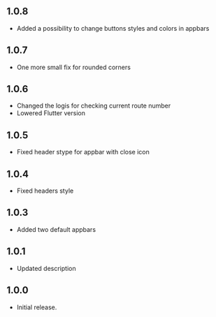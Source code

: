 ## 1.0.8
* Added a possibility to change buttons styles and colors in appbars
## 1.0.7
* One more small fix for rounded corners
## 1.0.6
* Changed the logis for checking current route number
* Lowered Flutter version
## 1.0.5
* Fixed header stype for appbar with close icon
## 1.0.4
* Fixed headers style
## 1.0.3
* Added two default appbars
## 1.0.1
* Updated description
## 1.0.0

* Initial release.
